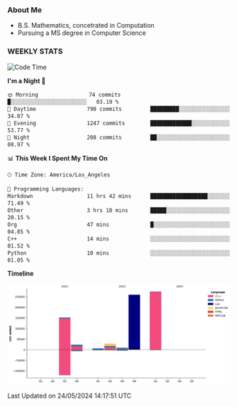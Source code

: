 ### About Me

- B.S. Mathematics, concetrated in Computation
- Pursuing a MS degree in Computer Science


### WEEKLY STATS
<!--START_SECTION:waka-->
![Code Time](http://img.shields.io/badge/Code%20Time-90%20hrs%2059%20mins-blue)

**I'm a Night 🦉** 

```text
🌞 Morning                74 commits          █░░░░░░░░░░░░░░░░░░░░░░░░   03.19 % 
🌆 Daytime                790 commits         █████████░░░░░░░░░░░░░░░░   34.07 % 
🌃 Evening                1247 commits        █████████████░░░░░░░░░░░░   53.77 % 
🌙 Night                  208 commits         ██░░░░░░░░░░░░░░░░░░░░░░░   08.97 % 
```


📊 **This Week I Spent My Time On** 

```text
🕑︎ Time Zone: America/Los_Angeles

💬 Programming Languages: 
Markdown                 11 hrs 42 mins      ██████████████████░░░░░░░   71.49 % 
Other                    3 hrs 18 mins       █████░░░░░░░░░░░░░░░░░░░░   20.15 % 
Org                      47 mins             █░░░░░░░░░░░░░░░░░░░░░░░░   04.85 % 
C++                      14 mins             ░░░░░░░░░░░░░░░░░░░░░░░░░   01.52 % 
Python                   10 mins             ░░░░░░░░░░░░░░░░░░░░░░░░░   01.05 % 
```

**Timeline**

![Lines of Code chart](https://raw.githubusercontent.com/nickocruzm/nickocruzm/main/assets/bar_graph.png)


 Last Updated on 24/05/2024 14:17:51 UTC
<!--END_SECTION:waka-->
